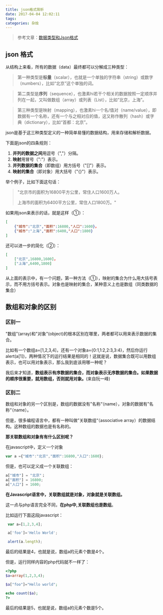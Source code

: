```yaml
---
title: json格式简析
date: 2017-04-04 12:02:11
tags:
categories: 杂烩
---
```


> 参考文章：[数据类型和Json格式](http://www.ruanyifeng.com/blog/2009/05/data_types_and_json.html)



## json 格式

从结构上来看，所有的数据（data）最终都可以分解成三种类型：

> 第一种类型是**标量**（scalar），也就是一个单独的字符串（string）或数字（numbers），比如“北京”这个单独的词。

> 第二类型是**序列**（sequence），也激素hi若干个相关的数据按照一定顺序并列在一起，又叫做数组（array）或列表（List），比如“北京，上海”。

> 第三种类型是映射（mapping），也激素hi一个名/值对（name/value），即数据有一个名称，还有一个与之相对应的值，这又称作散列（hash）或字典（dictionary），比如“首都：北京”。

json是基于这三种类型定义的一种简单易懂的数据结构，用来存储和解析数据。

<!--more-->

下面是json的四条规则：



1. **并列的数据之间**用逗号（","）分隔。
2. **映射**用冒号（":"）表示。
3. **并列数据的集合**（即数组）用方括号（"[]"）表示。
4. **映射的集合**（即对象）用大括号（"{}"）表示。



举个例子，比如下面这句话：

> "北京市的面积为16800平方公里，常住人口1600万人。
>
> 
>
> 上海市的面积为6400平方公里，常住人口1800万。"



如果用json来表示的话，就是这样（①）：

```json
[
	{"城市":"北京","面积":16800,"人口":1600}，
	{"城市":"上海","面积":6400,"人口":1800}
]
```

还可以进一步的简化（②）：

```json
[
	["北京",16800,1600]，
	["上海",6400,1800]
]
```



从上面的表示中，有一个问题，第一种方法（①），映射的集合为什么用大括号表示，而不用方括号表示。对象也是映射的集合，某种意义上也是数组（同类数据的集合）



## 数组和对象的区别

### 区别一

"数组"(array)和"对象"(object)的根本区别在哪里，两者都可以用来表示数据的集合。

比如有一个数组a=[1,2,3,4]，还有一个对象a={0:1,1:2,2:3,3:4}，然后你运行alert(a[1])，两种情况下的运行结果是相同的！这就是说，数据集合既可以用数组表示，也可以用对象表示，那么我到底该用哪一种呢？

我后来才知道，**数组表示有序数据的集合，而对象表示无序数据的集合。如果数据的顺序很重要，就用数组，否则就用对象。**(来自阮一峰)



### 区别二

数组和对象的另一个区别是，数组的数据没有”名称“（name），对象的数据有”名称“（name）。



但是，很多编程语言中，都有一种叫做”关联数组“（associative array）的数据结构。这种数组的数据也是有名称的。



**那关联数组和对象有有什么区别呢？**



在javascript中，定义一个对象

```javascript
var a ={"城市":"北京","面积":16800,"入口":1600};
```

但是，也可以定义成一个关联数组：

```javascript
a["城市"] = "北京"；
a["面积"] = 16800;
a["人口"] = 1600;
```

**在Javascript语言中，关联数组就是对象，对象就是关联数组。**



这一点与php语言完全不同，**在php中,关联数组也是数组**。



比如运行下面这段javascript：

```javascript
 var a=[1,2,3,4];

 a['foo']='Hello World';

 alert(a.length);
```

最后的结果是4，也就是说，数组a的元素个数是4个。

但是，运行同样内容的php代码就不一样了：
```php
<?php
$a=array(1,2,3,4);

$a["foo"]="Hello world";

echo count($a);
?>
```
最后的结果是5，也就是说，数组a的元素个数是5个。